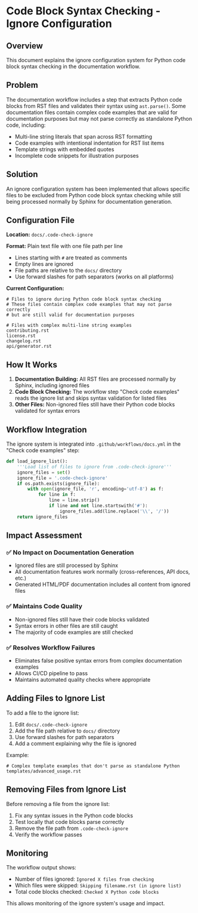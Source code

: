 # Code Block Syntax Checking - Ignore Configuration

## Overview

This document explains the ignore configuration system for Python code block syntax checking in the documentation workflow.

## Problem

The documentation workflow includes a step that extracts Python code blocks from RST files and validates their syntax using `ast.parse()`. Some documentation files contain complex code examples that are valid for documentation purposes but may not parse correctly as standalone Python code, including:

- Multi-line string literals that span across RST formatting
- Code examples with intentional indentation for RST list items
- Template strings with embedded quotes
- Incomplete code snippets for illustration purposes

## Solution

An ignore configuration system has been implemented that allows specific files to be excluded from Python code block syntax checking while still being processed normally by Sphinx for documentation generation.

## Configuration File

**Location:** `docs/.code-check-ignore`

**Format:** Plain text file with one file path per line
- Lines starting with `#` are treated as comments
- Empty lines are ignored
- File paths are relative to the `docs/` directory
- Use forward slashes for path separators (works on all platforms)

**Current Configuration:**
```
# Files to ignore during Python code block syntax checking
# These files contain complex code examples that may not parse correctly
# but are still valid for documentation purposes

# Files with complex multi-line string examples
contributing.rst
license.rst
changelog.rst
api/generator.rst
```

## How It Works

1. **Documentation Building:** All RST files are processed normally by Sphinx, including ignored files
2. **Code Block Checking:** The workflow step "Check code examples" reads the ignore list and skips syntax validation for listed files
3. **Other Files:** Non-ignored files still have their Python code blocks validated for syntax errors

## Workflow Integration

The ignore system is integrated into `.github/workflows/docs.yml` in the "Check code examples" step:

```python
def load_ignore_list():
    '''Load list of files to ignore from .code-check-ignore'''
    ignore_files = set()
    ignore_file = '.code-check-ignore'
    if os.path.exists(ignore_file):
        with open(ignore_file, 'r', encoding='utf-8') as f:
            for line in f:
                line = line.strip()
                if line and not line.startswith('#'):
                    ignore_files.add(line.replace('\\', '/'))
    return ignore_files
```

## Impact Assessment

### ✅ No Impact on Documentation Generation
- Ignored files are still processed by Sphinx
- All documentation features work normally (cross-references, API docs, etc.)
- Generated HTML/PDF documentation includes all content from ignored files

### ✅ Maintains Code Quality
- Non-ignored files still have their code blocks validated
- Syntax errors in other files are still caught
- The majority of code examples are still checked

### ✅ Resolves Workflow Failures
- Eliminates false positive syntax errors from complex documentation examples
- Allows CI/CD pipeline to pass
- Maintains automated quality checks where appropriate

## Adding Files to Ignore List

To add a file to the ignore list:

1. Edit `docs/.code-check-ignore`
2. Add the file path relative to `docs/` directory
3. Use forward slashes for path separators
4. Add a comment explaining why the file is ignored

Example:
```
# Complex template examples that don't parse as standalone Python
templates/advanced_usage.rst
```

## Removing Files from Ignore List

Before removing a file from the ignore list:

1. Fix any syntax issues in the Python code blocks
2. Test locally that code blocks parse correctly
3. Remove the file path from `.code-check-ignore`
4. Verify the workflow passes

## Monitoring

The workflow output shows:
- Number of files ignored: `Ignored X files from checking`
- Which files were skipped: `Skipping filename.rst (in ignore list)`
- Total code blocks checked: `Checked X Python code blocks`

This allows monitoring of the ignore system's usage and impact.
